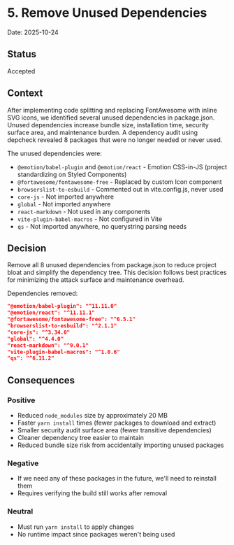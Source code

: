 # 5. Remove Unused Dependencies

Date: 2025-10-24

## Status

Accepted

## Context

After implementing code splitting and replacing FontAwesome with inline SVG icons, we identified several unused dependencies in package.json. Unused dependencies increase bundle size, installation time, security surface area, and maintenance burden. A dependency audit using depcheck revealed 8 packages that were no longer needed or never used.

The unused dependencies were:
- `@emotion/babel-plugin` and `@emotion/react` - Emotion CSS-in-JS (project standardizing on Styled Components)
- `@fortawesome/fontawesome-free` - Replaced by custom Icon component
- `browserslist-to-esbuild` - Commented out in vite.config.js, never used
- `core-js` - Not imported anywhere
- `global` - Not imported anywhere
- `react-markdown` - Not used in any components
- `vite-plugin-babel-macros` - Not configured in Vite
- `qs` - Not imported anywhere, no querystring parsing needs

## Decision

Remove all 8 unused dependencies from package.json to reduce project bloat and simplify the dependency tree. This decision follows best practices for minimizing the attack surface and maintenance overhead.

Dependencies removed:
```json
"@emotion/babel-plugin": "^11.11.0"
"@emotion/react": "^11.11.1"
"@fortawesome/fontawesome-free": "^6.5.1"
"browserslist-to-esbuild": "^2.1.1"
"core-js": "^3.34.0"
"global": "^4.4.0"
"react-markdown": "^9.0.1"
"vite-plugin-babel-macros": "^1.0.6"
"qs": "^6.11.2"
```

## Consequences

### Positive
- Reduced `node_modules` size by approximately 20 MB
- Faster `yarn install` times (fewer packages to download and extract)
- Smaller security audit surface area (fewer transitive dependencies)
- Cleaner dependency tree easier to maintain
- Reduced bundle size risk from accidentally importing unused packages

### Negative
- If we need any of these packages in the future, we'll need to reinstall them
- Requires verifying the build still works after removal

### Neutral
- Must run `yarn install` to apply changes
- No runtime impact since packages weren't being used
